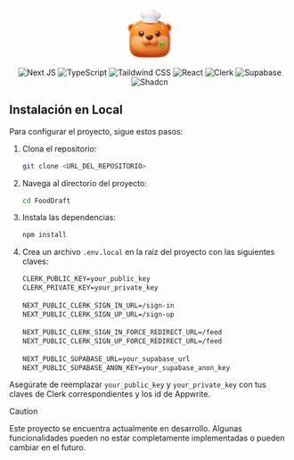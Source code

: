 <p align="center">
  <img src="src/images/Logo.png" alt="Logo" width="80">
</p>

<div align="center">

![Next JS](https://img.shields.io/badge/Next-black?style=for-the-badge&logo=next.js&logoColor=white)
![TypeScript](https://img.shields.io/badge/typescript-%23007ACC.svg?style=for-the-badge&logo=typescript&logoColor=white)
![Taildwind CSS](https://img.shields.io/badge/tailwindcss-%2338B2AC.svg?style=for-the-badge&logo=tailwind-css&logoColor=white)
![React](https://img.shields.io/badge/react-%2320232a.svg?style=for-the-badge&logo=react&logoColor=%2361DAFB)
![Clerk](https://img.shields.io/badge/Clerk-indigo?style=for-the-badge&logo=clerk&logoColor=white)
![Supabase](https://img.shields.io/badge/Supabase-4A3E2A?style=for-the-badge&logo=supabase&logoColor=white)
![Shadcn](https://img.shields.io/badge/shadcn-%23FF0000.svg?style=for-the-badge&logo=shadcn&logoColor=white)

</div>

## Instalación en Local

Para configurar el proyecto, sigue estos pasos:

1. Clona el repositorio:
    ```bash
    git clone <URL_DEL_REPOSITORIO>
    ```

2. Navega al directorio del proyecto:
    ```bash
    cd FoodDraft
    ```

3. Instala las dependencias:
    ```bash
    npm install
    ```

4. Crea un archivo `.env.local` en la raíz del proyecto con las siguientes claves:
    ```env
    CLERK_PUBLIC_KEY=your_public_key
    CLERK_PRIVATE_KEY=your_private_key

    NEXT_PUBLIC_CLERK_SIGN_IN_URL=/sign-in
    NEXT_PUBLIC_CLERK_SIGN_UP_URL=/sign-up

    NEXT_PUBLIC_CLERK_SIGN_IN_FORCE_REDIRECT_URL=/feed
    NEXT_PUBLIC_CLERK_SIGN_UP_FORCE_REDIRECT_URL=/feed
    
    NEXT_PUBLIC_SUPABASE_URL=your_supabase_url
    NEXT_PUBLIC_SUPABASE_ANON_KEY=your_supabase_anon_key
    ```

Asegúrate de reemplazar `your_public_key` y `your_private_key` con tus claves de Clerk correspondientes y los id de Appwrite.


>[!CAUTION] 
> Este proyecto se encuentra actualmente en desarrollo. Algunas funcionalidades pueden no estar completamente implementadas o pueden cambiar en el futuro.